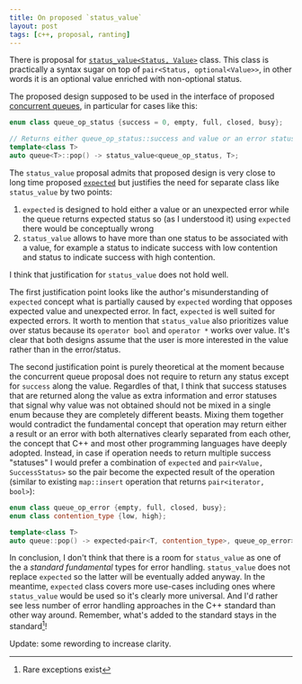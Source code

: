 ```yaml
---
title: On proposed `status_value`
layout: post
tags: [c++, proposal, ranting]
---
```


There is proposal for [`status_value<Status, Value>`](http://www.open-std.org/jtc1/sc22/wg21/docs/papers/2014/n4233.html) class. This class is practically a syntax sugar on top of
`pair<Status, optional<Value>>`, in other words it is an optional value enriched with non-optional status.

The proposed design supposed to be used in the interface of proposed [concurrent queues](http://www.open-std.org/jtc1/sc22/wg21/docs/papers/2016/p0260r0.html), in particular for cases like this:

```cpp
enum class queue_op_status {success = 0, empty, full, closed, busy};

// Returns either queue_op_status::success and value or an error status and no value
template<class T>
auto queue<T>::pop() -> status_value<queue_op_status, T>;
```

The `status_value` proposal admits that proposed design is very close to long time proposed [`expected`](http://www.open-std.org/jtc1/sc22/wg21/docs/papers/2021/p0323r10.html) but justifies the need for separate class like `status_value` by two points:
1. `expected` is designed to hold either a value or an unexpected error while the queue returns expected status so (as I understood it) using `expected` there would be conceptually wrong
2. `status_value` allows to have more than one status to be associated with a value, for example a status to indicate success with low contention and status to indicate success with high contention.

I think that justification for `status_value` does not hold well.

The first justification point looks like the author's misunderstanding of `expected` concept what is partially caused by `expected` wording that opposes expected value and unexpected error. In fact, `expected` is well suited for expected errors. It worth to mention that `status_value` also prioritizes value over status because its `operator bool` and `operator *` works over value. It's clear that both designs assume that the user is more interested in the value rather than in the error/status.

The second justification point is purely theoretical at the moment because the concurrent queue proposal does not require to return any status except for `success` along the value. Regardles of that, I think that success statuses that are returned along the value as extra information and error statuses that signal why value was not obtained should not be mixed in a single enum because they are completely different beasts. Mixing them together would contradict the fundamental concept that operation may return either a result or an error with both alternatives clearly separated from each other, the concept that C++ and most other programming languages have deeply adopted. Instead, in case if operation needs to return multiple success "statuses" I would prefer a combination of `expected` and `pair<Value, SuccessStatus>` so the pair become the expected result of the operation (similar to existing `map::insert` operation that returns `pair<iterator, bool>`):

```cpp
enum class queue_op_error {empty, full, closed, busy};
enum class contention_type {low, high};

template<class T>
auto queue::pop() -> expected<pair<T, contention_type>, queue_op_error>;
```

In conclusion, I don't think that there is a room for `status_value` as one of the a *standard fundamental* types for error handling. `status_value` does not replace `expected` so the latter will be eventually added anyway. In the meantime, `expected` class covers more use-cases including ones where `status_value` would be used so it's clearly more universal. And I'd rather see less number of error handling approaches in the C++ standard than other way around. Remember, what's added to the standard stays in the standard[^1]!


Update: some rewording to increase clarity.


[^1]: Rare exceptions exist
